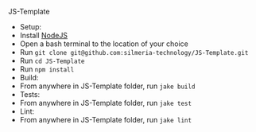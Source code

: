 JS-Template

* Setup: 
 * Install [NodeJS](http://nodejs.org/)
 * Open a bash terminal to the location of your choice
 * Run `git clone git@github.com:silmeria-technology/JS-Template.git`
 * Run `cd JS-Template`
 * Run `npm install`
* Build:
 * From anywhere in JS-Template folder, run `jake build`
* Tests: 
 * From anywhere in JS-Template folder, run `jake test`
* Lint: 
 * From anywhere in JS-Template folder, run `jake lint`

